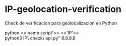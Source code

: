 # IP-geolocation-verification
Check de verificacion para geolocalizacion en Python 


python <<'name script'>> <<'IP'>><br>
python3 IP\ check\ api.py" 8.8.8.8
